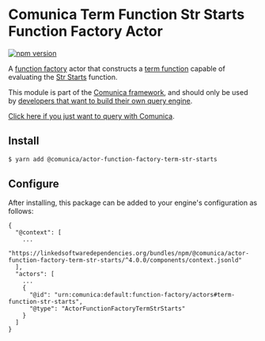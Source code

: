 # Comunica Term Function Str Starts Function Factory Actor

[![npm version](https://badge.fury.io/js/%40comunica%2Factor-function-factory-term-function-str-starts.svg)](https://www.npmjs.com/package/@comunica/actor-function-factory-term-str-starts)

A [function factory](https://github.com/comunica/comunica/tree/master/packages/bus-function-factory) actor
that constructs a [term function](https://github.com/comunica/comunica/tree/master/packages/bus-function-factory/lib/ActorFunctionFactory.ts)
capable of evaluating the [Str Starts](https://www.w3.org/TR/sparql11-query/#func-strstarts) function.

This module is part of the [Comunica framework](https://github.com/comunica/comunica),
and should only be used by [developers that want to build their own query engine](https://comunica.dev/docs/modify/).

[Click here if you just want to query with Comunica](https://comunica.dev/docs/query/).

## Install

```bash
$ yarn add @comunica/actor-function-factory-term-str-starts
```

## Configure

After installing, this package can be added to your engine's configuration as follows:
```text
{
  "@context": [
    ...
    "https://linkedsoftwaredependencies.org/bundles/npm/@comunica/actor-function-factory-term-str-starts/^4.0.0/components/context.jsonld"
  ],
  "actors": [
    ...
    {
      "@id": "urn:comunica:default:function-factory/actors#term-function-str-starts",
      "@type": "ActorFunctionFactoryTermStrStarts"
    }
  ]
}
```
